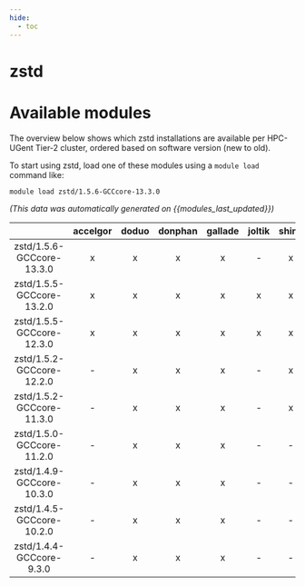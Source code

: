 ```yaml
---
hide:
  - toc
---
```


zstd
====

# Available modules


The overview below shows which zstd installations are available per HPC-UGent Tier-2 cluster, ordered based on software version (new to old).

To start using zstd, load one of these modules using a `module load` command like:

```shell
module load zstd/1.5.6-GCCcore-13.3.0
```

*(This data was automatically generated on {{modules_last_updated}})*  

| |accelgor|doduo|donphan|gallade|joltik|shinx|skitty|
| :---: | :---: | :---: | :---: | :---: | :---: | :---: | :---: |
|zstd/1.5.6-GCCcore-13.3.0|x|x|x|x|-|x|x|
|zstd/1.5.5-GCCcore-13.2.0|x|x|x|x|x|x|x|
|zstd/1.5.5-GCCcore-12.3.0|x|x|x|x|x|x|x|
|zstd/1.5.2-GCCcore-12.2.0|-|x|x|x|-|x|-|
|zstd/1.5.2-GCCcore-11.3.0|-|x|x|x|-|x|-|
|zstd/1.5.0-GCCcore-11.2.0|-|x|x|x|-|-|-|
|zstd/1.4.9-GCCcore-10.3.0|-|x|x|x|-|-|-|
|zstd/1.4.5-GCCcore-10.2.0|-|x|x|x|-|-|-|
|zstd/1.4.4-GCCcore-9.3.0|-|x|x|x|-|-|-|
